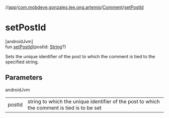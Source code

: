 //[app](../../../index.md)/[com.mobdeve.gonzales.lee.ong.artemis](../index.md)/[Comment](index.md)/[setPostId](set-post-id.md)

# setPostId

[androidJvm]\
fun [setPostId](set-post-id.md)(postId: [String](https://kotlinlang.org/api/latest/jvm/stdlib/kotlin/-string/index.html)?)

Sets the unique identifier of the post to which the comment is tied to the specified string.

## Parameters

androidJvm

| | |
|---|---|
| postId | string to which the unique identifier of the post to which the comment is tied is to be set |

